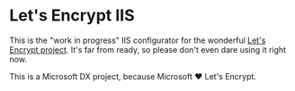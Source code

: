 # Let's Encrypt IIS
This is the "work in progress" IIS configurator for the wonderful [Let's Encrypt project](letsencrypt.org). It's far from ready, so please don't even dare using it right now.

This is a Microsoft DX project, because Microsoft :heart: Let's Encrypt.

